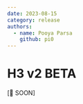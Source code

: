 ```yaml
---
date: 2023-08-15
category: release
authors:
  - name: Pooya Parsa
    github: pi0
---
```


# H3 v2 BETA

[👀 SOON]
